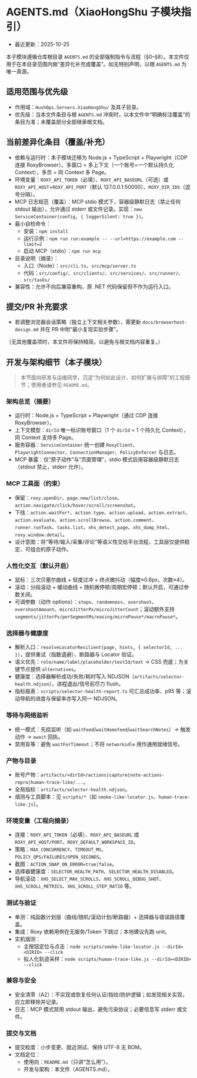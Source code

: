 # AGENTS.md（XiaoHongShu 子模块指引）

- 最近更新：2025-10-25

本子模块遵循仓库根目录 `AGENTS.md` 的全部强制指令与流程（§0–§8）。本文件仅用于在本目录范围内做“差异化补充或覆盖”。如无特别声明，以根 `AGENTS.md` 为唯一真源。

## 适用范围与优先级
- 作用域：`HushOps.Servers.XiaoHongShu/` 及其子目录。
- 优先级：当本文件条目与根 `AGENTS.md` 冲突时，以本文件中“明确标注覆盖”的条目为准；未覆盖部分全部继承根文档。

## 当前差异化条目（覆盖/补充）
- 依赖与运行时：本子模块迁移为 Node.js + TypeScript + Playwright（CDP 连接 RoxyBrowser）。多窗口 = 多上下文（一个账号=一个默认持久化 Context），多页 = 同 Context 多 Page。
- 环境变量：`ROXY_API_TOKEN`（必填）、`ROXY_API_BASEURL`（可选）或 `ROXY_API_HOST`+`ROXY_API_PORT`（默认 127.0.0.1:50000）、`ROXY_DIR_IDS`（逗号分隔）。
- MCP 日志规范（覆盖）：MCP stdio 模式下，容器级静默日志（禁止任何 stdout 输出），允许通过 stderr 或文件记录。实现：`new ServiceContainer(config, { loggerSilent: true })`。
- 最小自检命令：
  - 安装：`npm install`
  - 运行示例：`npm run run:example -- --url=https://example.com --limit=2`
  - 启动 MCP（stdio）：`npm run mcp`
- 目录说明（摘录）：
  - 入口（Node）：`src/cli.ts`、`src/mcp/server.ts`
  - 代码：`src/config/`、`src/clients/`、`src/services/`、`src/runner/`、`src/tasks/`
- 兼容性：允许不向后兼容重构，原 .NET 代码保留但不作为运行入口。

## 提交/PR 补充要求
- 若调整浏览器会话策略（独立上下文相关参数），需更新 `docs/browserhost-design.md` 并在 PR 中附“最小复现实验步骤”。

（无其他覆盖项时，本文件将保持精简，以避免与根文档内容重复。）

## 开发与架构细节（本子模块）

> 本节面向研发与运维同学，沉淀“为何如此设计、如何扩展与排障”的工程细节；使用者请参见 `README.md`。

### 架构总览（摘要）
- 运行时：Node.js + TypeScript + Playwright（通过 CDP 连接 RoxyBrowser）。
- 上下文模型：`dirId` 唯一标识账号窗口（1 个 `dirId` = 1 个持久化 Context），同 Context 支持多 Page。
- 服务容器：`ServiceContainer` 统一创建 `RoxyClient`、`PlaywrightConnector`、`ConnectionManager`、`PolicyEnforcer` 与日志。
- MCP 暴露：仅“原子动作”与“页面管理”，stdio 模式启用容器级静默日志（stdout 禁止，stderr 允许）。

### MCP 工具面（约束）
- 保留：`roxy.openDir`、`page.new/list/close`、`action.navigate/click/hover/scroll/screenshot`。
- 下线：`action.waitFor*`、`action.type`、`action.upload`、`action.extract`、`action.evaluate`、`action.scrollBrowse`、`action.comment`、`runner.runTask`、`tasks.list`、`xhs_detect_page`、`xhs_dump_html`、`roxy.window.detail`。
- 设计意图：将“等待/输入/采集/评论”等语义性交给平台流程，工具层仅提供稳定、可组合的原子动作。

### 人性化交互（默认开启）
- 鼠标：三次贝塞尔曲线 + 轻度过冲 + 终点微抖动（幅度≈0.6px，次数≈4）。
- 滚动：分段滚动 + 缓动曲线 + 随机微停顿/周期宏停顿；默认开启，可通过参数关闭。
- 可调参数（动作 options）：`steps`、`randomness`、`overshoot`、`overshootAmount`、`microJitterPx/microJitterCount`；滚动额外支持 `segments/jitterPx/perSegmentMs/easing/microPause*/macroPause*`。

### 选择器与健康度
- 解析入口：`resolveLocatorResilient(page, hints, { selectorId, ... })`，提供重试（指数退避）、断路器与 Locator 验证。
- 语义优先：`role/name/label/placeholder/testId/text` → CSS 兜底；为关键节点提供 `alternatives`。
- 健康度：选择器解析成功/失败/耗时写入 NDJSON（`artifacts/selector-health.ndjson`），进程退出/信号前尽力 flush。
- 指标报表：`scripts/selector-health-report.ts` 可汇总成功率、p95 等；滚动导航的进度与保留率亦写入同一 NDJSON。

### 等待与网络监听
- 统一模式：先挂监听（如 `waitFeed`/`waitHomefeed`/`waitSearchNotes`）→ 触发动作 → `await` 回执。
- 禁用盲等：避免 `waitForTimeout`；不将 `networkidle` 用作通用就绪信号。

### 产物与目录
- 账号产物：`artifacts/<dirId>/actions|capture|note-actions-repro|human-trace-like/...`。
- 全局指标：`artifacts/selector-health.ndjson`。
- 烟测与工具脚本：见 `scripts/*`（如 `smoke-like-locator.js`、`human-trace-like.js`）。

### 环境变量（工程向摘录）
- 连接：`ROXY_API_TOKEN`（必填）、`ROXY_API_BASEURL` 或 `ROXY_API_HOST/PORT`、`ROXY_DEFAULT_WORKSPACE_ID`。
- 策略：`MAX_CONCURRENCY`、`TIMEOUT_MS`、`POLICY_QPS/FAILURES/OPEN_SECONDS`。
- 截图：`ACTION_SNAP_ON_ERROR=true|false`。
- 选择器健康度：`SELECTOR_HEALTH_PATH`、`SELECTOR_HEALTH_DISABLED`。
- 导航滚动：`XHS_SELECT_MAX_SCROLLS`、`XHS_SCROLL_DEBUG_SHOT`、`XHS_SCROLL_METRICS`、`XHS_SCROLL_STEP_RATIO` 等。

### 测试与验证
- 单测：纯函数计划层（曲线/随机/滚动计划/断路器）+ 选择器与错误路径覆盖。
- 集成：Roxy 依赖用例在无服务/Token 下跳过；本地建议先跑 unit。
- 实机烟测：
  - 主按钮定位与点击：`node scripts/smoke-like-locator.js --dirId=<DIRID> --click`
  - 拟人化轨迹采样：`node scripts/human-trace-like.js --dirId=<DIRID> --click`

### 兼容与安全
- 安全清零（A2）：不实现或恢复任何认证/指纹/防护逻辑；如发现相关实现，应立即移除并记录。
- 日志：MCP 模式禁用 stdout 输出，避免污染协议；必要信息写 stderr 或文件。

### 提交与文档
- 提交粒度：小步变更、就近测试、保持 UTF-8 无 BOM。
- 文档定位：
  - 使用向：`README.md`（只讲“怎么用”）。
  - 开发与架构：本文件（AGENTS.md）。
